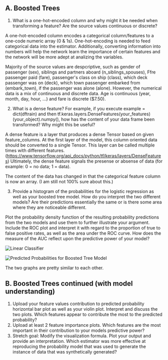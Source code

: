 ## A. Boosted Trees
1. What is a one-hot-encoded column and why might it be needed when transforming
a feature? Are the source values continuous or discrete?

A one-hot-encoded column encodes a categorical column/features to a one-code numeric array (0 & 1s). One-hot-encoding is needed to feed categorical data into the estimator. Additionally, converting information into numbers will help the network learn the importance of certain features and the network will be more adept at analizing the variables. 

Majority of the source values are despcriptive, such as gender of passenger (sex), siblings and partners aboard (n_siblings_spouses), Ffre passenger paid (fare), passenger's class on ship (class), which deck passenger was on (deck), which town passenger embarked from (embark_town), if the passenger was alone (alone). However, the numerical data is a mix of continuous and discrete data. Age is continuous (year, month, day, hour, ...) and fare is discrete ($7.50).

2. What is a dense feature? For example, if you execute example = dict(dftrain) and
then tf.keras.layers.DenseFeatures(your_features)(your_object).numpy(), how
has the content of your data frame been transformed? Why might this be useful?

A dense feature is a layer that produces a dense Tensor based on given feature_columns. At the first layer of the model, this column oriented data should be converted to a single Tensor. This layer can be called multiple times with different features. (https://www.tensorflow.org/api_docs/python/tf/keras/layers/DenseFeatures) Ultimately, the dense feature signals the presense or absense of data (for example: 0 = no data; 1 = data). 

The content of the data has changed in that the categorical feature column is now an array. (I am still not 100% sure about this.)

3. Provide a histogram of the probabilities for the logistic regression as well as your
boosted tree model. How do you interpret the two different models? Are their
predictions essentially the same or is there some area where they are noticeable
different.

Plot the probability density function of the resulting probability predictions
from the two models and use them to further illustrate your argument. Include the
ROC plot and interpret it with regard to the proportion of true to false positive rates,
as well as the area under the ROC curve. How does the measure of the AUC reflect
upon the predictive power of your model?

![Linear Classifier](https://user-images.githubusercontent.com/67920289/88472852-5f4dfa80-cee5-11ea-9cb4-9142bf5d82e2.png)

![Predicted Probabilities for Boosted Tree Model](https://user-images.githubusercontent.com/67920289/88472708-d5e9f880-cee3-11ea-9605-15a6e468ae02.png)

The two graphs are pretty similar to each other.


## B. Boosted Trees continued (with model understanding)
1. Upload your feature values contribution to predicted probability horizontal bar plot
as well as your violin plot. Interpret and discuss the two plots. Which features
appear to contribute the most to the predicted probability?
2. Upload at least 2 feature importance plots. Which features are the most important
in their contribution to your models predictive power?
3. Stretch goal: Modify the visualization formula. Plot your output and provide an
interpretation. Which estimator was more effective at reproducing the probability
model that was used to generate the instance of data that was synthetically
generated?
